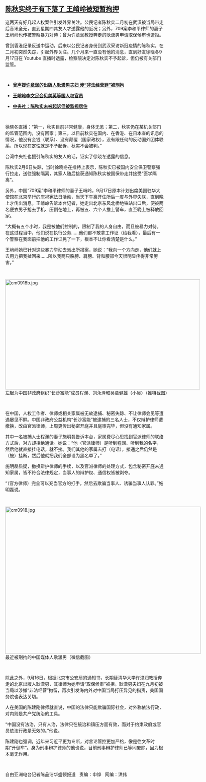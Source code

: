 <!--1600461337000-->
[陈秋实终于有下落了   王峭岭被短暂拘押](https://www.rfa.org/mandarin/yataibaodao/renquanfazhi/cm-09182020131851.html)
------

<p>这两天有好几起人权案件引发外界关注。公民记者陈秋实二月初在武汉被当局带走后音讯全无，直到星期四其友人才透露他的近况；另外，709案李和平律师的妻子王峭岭也传被警察暴力对待；曾为许章润教授奔走的耿潇男申请取保候审也遭拒。</p><p>曾到香港纪录反送中运动，后来以公民记者身份到武汉采访新冠疫情的陈秋实，在二月初突然失踪，引起外界关注。几个月来一直没有他的消息，直到好友徐晓冬9月17日在 Youtube 直播时透露，检察院决定对陈秋实不予起诉，但仍被有关部门监管。</p><p> </p><ul><li><b><a class="external-link" href="http://www.rfa.org/mandarin/yataibaodao/renquanfazhi/ql1-09102020061919.html">曾声援许章润的出版人耿潇男夫妇 涉“非法经营罪”被刑拘</a></b></li></ul><ul><li><b><a class="external-link" href="http://www.rfa.org/mandarin/Xinwen/1-09192019110704.html">王峭岭李文足会见美英等国人权官员</a></b></li></ul><ul><li><b><a class="external-link" href="http://www.rfa.org/mandarin/Xinwen/3-09182020104505.html">中央社：陈秋实未被起诉但被监视居住</a></b></li></ul><p> </p><p>徐晓冬直播：“第一，秋实目前非常健康，身体无恙；第二，秋实仍在某机关部门的监管范围内，没有回家；第三，以目前秋实在国内、在香港、在日本查的讯息的情况，他没有金钱（联系）、没有颠覆（国家政权），没有跟任何的反动国外团体联系，所以现在定性就是不予起诉，秋实不会被判。”</p><p>台湾中央社也援引陈秋实的友人的话，证实了徐晓冬透露的信息。</p><p>陈秋实2月6日失踪，当时徐晓冬在推特上表示，陈秋实已被国内安全保卫警察强行拉走，送往强制隔离，其家人随后接获通知陈秋实被国保带走并接受“医学隔离”。</p><p>另外，中国“709案”李和平律师的妻子王峭岭，9月17日原本计划出席美国驻华大使馆在北京举行的庆祝宪法日活动，当天下午离开住所后一度与外界失联，直到晚上才传出消息。王峭岭告诉本台记者，她走出北京东风北桥地铁站出口后，便被两名便衣男子抢去手机、压倒在地上，再被五、六个人推上警车，直至晚上被释放回家。</p><p>“大概有五个小时，我是被他们控制的，限制了我的人身自由，而且被暴力对待。在这过程当中，他们说在执行公务……他们都不敢拿工作证（给我看），最后有一个警察在我面前把他的工作证晃了一下，根本不让你看清楚是什么。”</p><p>王峭岭她已针对这些暴力举动去派出所报案，她说：“我向一个方向走，他们就上去用力把我扯回来……所以我两只胳膊、肩膀、背和腰部今天很明显疼得非常厉害。”</p><p> </p><p><div class="image-inline captioned" style="width:620px;"><div style="width:620px;"><img alt="cm0918b.jpg" height="349" src="https://www.rfa.org/mandarin/yataibaodao/renquanfazhi/cm-09182020131851.html/cm0918b.jpg/image" title="cm0918b.jpg" width="620"/></div><div class="image-caption"><span style="width:620px;">左起为中国非政府组织“长沙富能”成员程渊、刘永泽和吴葛健雄（小吴）（推特截图） </span><span class="copyright"> </span></div></div></p><p> </p><p>在中国，人权工作者、律师或相关家属被无故逮捕、秘密失踪、不让律师会见等遭遇屡见不鲜。中国非政府公益机构“长沙富能”被逮捕的三名人士，不仅辩护律师遭撤换，改由官派律师，上周更传出秘密开庭并且庭审完毕，但没有通知家属。</p><p>其中一名被捕人士程渊的妻子施明磊告诉本台，家属费尽心思找到官派律师的联络方式后，对方却拒绝通话。她说：“他（官派律师）是听到程渊、听到我的名字，然后他就直接挂电话，就不接。我们其他的家属去打（电话），接通之后仍然是（被）挂断，然后他就把我们全部设为黑名单了。”</p><p>施明磊质疑，撤换辩护律师的手续，以及官派律师的处理方式，包含秘密开庭未通知家属，皆不符合法律规定，当事人的辩护权、通信权皆被剥夺。</p><p>“（官方律师）完全可以充当官方的打手，然后去欺骗当事人、诱骗当事人认罪。”施明磊说。</p><p> </p><p><div class="image-inline captioned" style="width:622px;"><div style="width:622px;"><img alt="cm0918.jpg" height="467" src="https://www.rfa.org/mandarin/yataibaodao/renquanfazhi/cm-09182020131851.html/cm0918.jpg/image" title="cm0918.jpg" width="622"/></div><div class="image-caption"><span style="width:622px;">最近被刑拘的中国媒体人耿潇男（微信截图）</span><span class="copyright"> </span></div></div></p><p> </p><p>除此之外，9月16日，根据北京市公安局的通知书，长期替清华大学许漳润教授奔走的北京出版人耿潇男，其律师为她申请“取保候审”被拒。耿潇男夫妇在九月初被当局以涉嫌“非法经营”拘留，再次引发海内外对中国当局打压异见的指责，美国国务院也表达关切。</p><p>人在美国的陈建刚律师就直说，中国的法律只能欺骗国际社会，对外称依法行政，对内则是共产党统治的工具。</p><p>“中国没有法治，只有人治，法律只在统治和镇压方面有效，而对于约束政府或官员依法行政是无效的。”他说。</p><p>陈建刚也强调，近年来习近平更为专断，对言论管控更加严格，像是往文革时期“开倒车”。身为刑事辩护律师的他也说，目前刑事辩护律师已等同废除，因为根本毫无作用。</p><p> </p><p>自由亚洲电台记者陈品洁华盛顿报道   责编：申铧   网编：洪伟</p>
